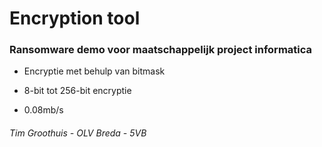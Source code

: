 # Encryption tool

### Ransomware demo voor maatschappelijk project informatica

* Encryptie met behulp van bitmask

* 8-bit tot 256-bit encryptie

* 0.08mb/s

###### Tim Groothuis - OLV Breda - 5VB
